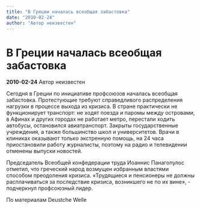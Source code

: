 ```yaml
---
title: "В Греции началась всеобщая забастовка"
date: "2010-02-24"
author: "Автор неизвестен"
---
```


# В Греции началась всеобщая забастовка

**2010-02-24** Автор неизвестен

Cегодня в Греции по инициативе профсоюзов началась всеобщая забастовка. Протестующие требуют справедливого распределения нагрузки в процессе выхода из кризиса. В стране практически не функционирует транспорт: не ходят поезда и паромы между островами, в Афинах и других городах не работает метро, перестали ходить автобусы, остановился авиатранспорт. Закрыты государственные учреждения, а также большинство школ и университетов. Врачи в клиниках оказывают только экстренную помощь, на 24 часа приостановили работу журналисты, поэтому на радио и телевидении отменены выпуски новостей.

Председатель Всеобщей конфедерации труда Иоаннис Панагопулос отметил, что греческий народ возмущен избранным властями способом преодоления кризиса. «Трудящиеся и пенсионеры не должны расплачиваться за последствие кризиса, возникшего не по их вине», - подчеркнул профсоюзный лидер.

По материалам Deustche Welle